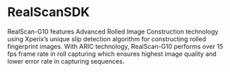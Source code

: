 # RealScanSDK
RealScan-G10 features Advanced Rolled Image Construction technology using Xperix’s unique slip detection algorithm for constructing rolled fingerprint images. With ARIC technology, RealScan-G10 performs over 15 fps frame rate in roll capturing which ensures highest image quality and lower error rate in capturing sequences.
